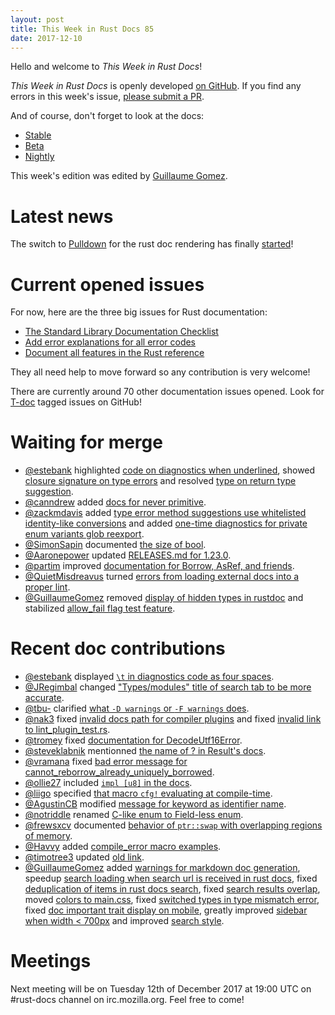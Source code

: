 ```yaml
---
layout: post
title: This Week in Rust Docs 85
date: 2017-12-10
---
```


Hello and welcome to *This Week in Rust Docs*!

*This Week in Rust Docs* is openly developed [on GitHub](https://github.com/GuillaumeGomez/this-week-in-rust-docs).
If you find any errors in this week's issue, [please submit a PR](https://github.com/GuillaumeGomez/this-week-in-rust-docs/pulls).

And of course, don't forget to look at the docs:

* [Stable](https://doc.rust-lang.org/)
* [Beta](https://doc.rust-lang.org/beta/)
* [Nightly](https://doc.rust-lang.org/nightly/)

This week's edition was edited by [Guillaume Gomez](https://github.com/GuillaumeGomez).

# Latest news

The switch to [Pulldown](https://github.com/google/pulldown-cmark) for the rust doc rendering has finally [started](https://github.com/rust-lang/rust/pull/41991)!

# Current opened issues

For now, here are the three big issues for Rust documentation:

* [The Standard Library Documentation Checklist](https://github.com/rust-lang/rust/issues/29329)
* [Add error explanations for all error codes](https://github.com/rust-lang/rust/issues/32777)
* [Document all features in the Rust reference](https://github.com/rust-lang-nursery/reference/issues/9)

They all need help to move forward so any contribution is very welcome!

There are currently around 70 other documentation issues opened. Look for [T-doc](https://github.com/rust-lang/rust/labels/T-doc) tagged issues on GitHub!

# Waiting for merge

* [@estebank](https://github.com/estebank) highlighted [code on diagnostics when underlined](https://github.com/rust-lang/rust/pull/45752), showed [closure signature on type errors](https://github.com/rust-lang/rust/pull/46350) and resolved [type on return type suggestion](https://github.com/rust-lang/rust/pull/46608).
* [@canndrew](https://github.com/canndrew) added [docs for never primitive](https://github.com/rust-lang/rust/pull/46232).
* [@zackmdavis](https://github.com/zackmdavis) added [type error method suggestions use whitelisted identity-like conversions](https://github.com/rust-lang/rust/pull/46461) and added [one-time diagnostics for private enum variants glob reexport](https://github.com/rust-lang/rust/pull/46248).
* [@SimonSapin](https://github.com/SimonSapin) documented [the size of bool](https://github.com/rust-lang/rust/pull/46156).
* [@Aaronepower](https://github.com/Aaronepower) updated [RELEASES.md for 1.23.0](https://github.com/rust-lang/rust/pull/46327).
* [@partim](https://github.com/partim) improved [documentation for Borrow, AsRef, and friends](https://github.com/rust-lang/rust/pull/46518).
* [@QuietMisdreavus](https://github.com/QuietMisdreavus) turned [errors from loading external docs into a proper lint](https://github.com/rust-lang/rust/pull/46567).
* [@GuillaumeGomez](https://github.com/GuillaumeGomez) removed [display of hidden types in rustdoc](https://github.com/rust-lang/rust/pull/46359) and stabilized [allow_fail flag test feature](https://github.com/rust-lang/rust/pull/46501).

# Recent doc contributions

* [@estebank](https://github.com/estebank) displayed [`\t` in diagnostics code as four spaces](https://github.com/rust-lang/rust/pull/45953).
* [@JRegimbal](https://github.com/JRegimbal) changed ["Types/modules" title of search tab to be more accurate](https://github.com/rust-lang/rust/pull/45898).
* [@tbu-](https://github.com/tbu-) clarified [what `-D warnings` or `-F warnings` does](https://github.com/rust-lang/rust/pull/46136).
* [@nak3](https://github.com/nak3) fixed [invalid docs path for compiler plugins](https://github.com/rust-lang/rust/pull/46463) and fixed [invalid link to lint_plugin_test.rs](https://github.com/rust-lang/rust/pull/46465).
* [@tromey](https://github.com/tromey) fixed [documentation for DecodeUtf16Error](https://github.com/rust-lang/rust/pull/46432).
* [@steveklabnik](https://github.com/steveklabnik) mentionned [the name of ? in Result's docs](https://github.com/rust-lang/rust/pull/46431).
* [@vramana](https://github.com/vramana) fixed [bad error message for cannot_reborrow_already_uniquely_borrowed](https://github.com/rust-lang/rust/pull/46572).
* [@ollie27](https://github.com/ollie27) included [`impl [u8]` in the docs](https://github.com/rust-lang/rust/pull/46603).
* [@liigo](https://github.com/liigo) specified [that macro `cfg!` evaluating at compile-time](https://github.com/rust-lang/rust/pull/46416).
* [@AgustinCB](https://github.com/AgustinCB) modified [message for keyword as identifier name](https://github.com/rust-lang/rust/pull/46497).
* [@notriddle](https://github.com/notriddle) renamed [C-like enum to Field-less enum](https://github.com/rust-lang/rust/pull/46187).
* [@frewsxcv](https://github.com/frewsxcv) documented [behavior of `ptr::swap` with overlapping regions of memory](https://github.com/rust-lang/rust/pull/46483).
* [@Havvy](https://github.com/Havvy) added [compile_error macro examples](https://github.com/rust-lang/rust/pull/46512).
* [@timotree3](https://github.com/timotree3) updated [old link](https://github.com/rust-lang/rust/pull/46495).
* [@GuillaumeGomez](https://github.com/GuillaumeGomez) added [warnings for markdown doc generation](https://github.com/rust-lang/rust/pull/46247), speedup [search loading when search url is received in rust docs](https://github.com/rust-lang/rust/pull/46221), fixed [deduplication of items in rust docs search](https://github.com/rust-lang/rust/pull/46433), fixed [search results overlap](https://github.com/rust-lang/rust/pull/46454), moved [colors to main.css](https://github.com/rust-lang/rust/pull/46444), fixed [switched types in type mismatch error](https://github.com/rust-lang/rust/pull/46611), fixed [doc important trait display on mobile](https://github.com/rust-lang/rust/pull/46586), greatly improved [sidebar when width < 700px](https://github.com/rust-lang/rust/pull/46526) and improved [search style](https://github.com/rust-lang/rust/pull/46502).

# Meetings

Next meeting will be on Tuesday 12th of December 2017 at 19:00 UTC on #rust-docs channel on irc.mozilla.org. Feel free to come!
